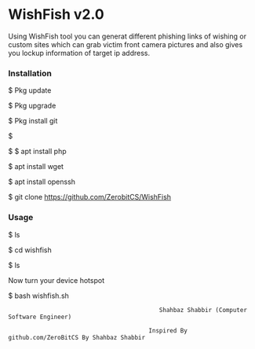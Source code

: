 <h1>WishFish v2.0</h1>
                                                   
<p>Using WishFish tool you can generat different phishing links of wishing or custom sites which can grab victim front camera pictures and also gives you lockup information of target ip address.
<p1>

<h3>Installation</h3>

$ Pkg update

$ Pkg upgrade

$ Pkg install git

$ 

$
$ apt install php

$ apt install wget

$ apt install openssh

$ git clone https://github.com/ZerobitCS/WishFish

<h3>Usage</h3>
$ ls

$ cd wishfish

$ ls

Now turn your device hotspot

$ bash wishfish.sh


                                               Shahbaz Shabbir (Computer Software Engineer)
                                               
                                            Inspired By github.com/ZeroBitCS By Shahbaz Shabbir
